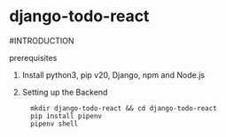 # django-todo-react

#INTRODUCTION

prerequisites

1. Install python3, pip v20, Django, npm and Node.js

2. Setting up the Backend
   
         mkdir django-todo-react && cd django-todo-react
         pip install pipenv
         pipenv shell
